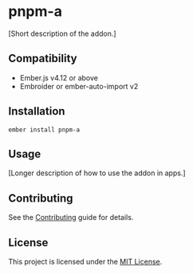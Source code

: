 # pnpm-a

[Short description of the addon.]

## Compatibility

- Ember.js v4.12 or above
- Embroider or ember-auto-import v2

## Installation

```
ember install pnpm-a
```

## Usage

[Longer description of how to use the addon in apps.]

## Contributing

See the [Contributing](CONTRIBUTING.md) guide for details.

## License

This project is licensed under the [MIT License](LICENSE.md).
